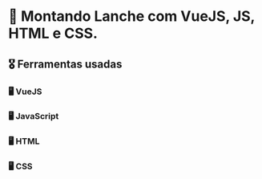 # 🏅 Montando Lanche com VueJS, JS, HTML e CSS.

## 🎖️ Ferramentas usadas
### 🖥️ VueJS 
### 🖥️ JavaScript 
### 🖥️ HTML 
### 🖥️ CSS  


